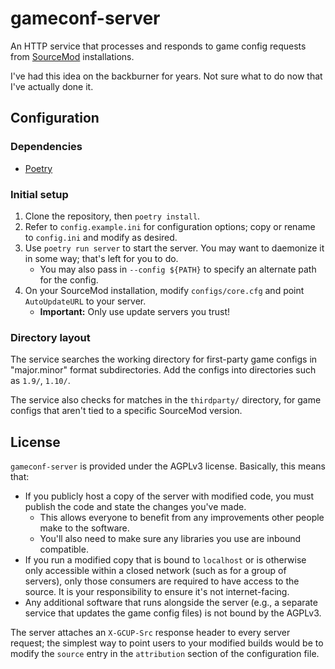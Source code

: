 # gameconf-server
An HTTP service that processes and responds to game config requests from [SourceMod][]
installations.

I've had this idea on the backburner for years.
Not sure what to do now that I've actually done it.

[SourceMod]: https://www.sourcemod.net/

## Configuration

### Dependencies
- [Poetry](https://github.com/python-poetry/poetry)

### Initial setup
1. Clone the repository, then `poetry install`.
2. Refer to `config.example.ini` for configuration options; copy or rename to `config.ini` and
modify as desired.
3. Use `poetry run server` to start the server.  You may want to daemonize it in some way;
that's left for you to do.
    - You may also pass in `--config ${PATH}` to specify an alternate path for the config.
4. On your SourceMod installation, modify `configs/core.cfg` and point `AutoUpdateURL` to your
server.
    - **Important:**  Only use update servers you trust!

### Directory layout
The service searches the working directory for first-party game configs in "major.minor" format
subdirectories.  Add the configs into directories such as `1.9/`, `1.10/`.

The service also checks for matches in the `thirdparty/` directory, for game configs
that aren't tied to a specific SourceMod version.

## License
`gameconf-server` is provided under the AGPLv3 license.  Basically, this means that:

- If you publicly host a copy of the server with modified code, you must publish the code and
state the changes you've made.
    - This allows everyone to benefit from any improvements other people make to the software.
    - You'll also need to make sure any libraries you use are inbound compatible.
- If you run a modified copy that is bound to `localhost` or is otherwise only accessible within
a closed network (such as for a group of servers), only those consumers are required to have
access to the source.  It is your responsibility to ensure it's not internet-facing.
- Any additional software that runs alongside the server (e.g., a separate service that updates
the game config files) is not bound by the AGPLv3.

The server attaches an `X-GCUP-Src` response header to every server request; the simplest way to
point users to your modified builds would be to modify the `source` entry in the `attribution`
section of the configuration file.
